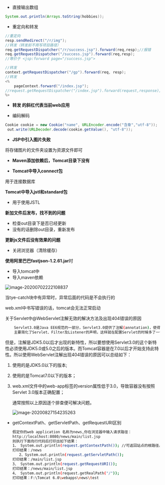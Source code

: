 - 直接输出数组

```java
System.out.println(Arrays.toString(hobbies));
```

- 重定向和转发

```java
//重定向
resp.sendRedirect("/r/img");
//转发（转发前不用写项目路径）
req.getRequestDispatcher("/r/success.jsp").forward(req,resp);//报错
req.getRequestDispatcher("/success.jsp").forward(req,resp);
//等价于 <jsp:forward page="/success.jsp">

//转发
context.getRequestDispatcher("/gp").forward(req, resp);
//转发
<%
    pageContext.forward("/index.jsp");
//request.getRequestDispatcher("/index.jsp").forward(request,response);
%>
```

- **转发 的斜杠代表当前web应用**

- 编码解码

```java
Cookie cookie = new Cookie("name", URLEncoder.encode("含章","utf-8"));
 out.write(URLDecoder.decode(cookie.getValue(), "utf-8"));
```

- **JSP中引入图片失败**

将存储图片的文件夹设置为资源文件即可

- **Maven添加依赖后，Tomcat目录下没有**



- **Tomcat中导入connect包**

 用于连接数据库

**Tomcat中导入jstl和standard包**

- 用于使用JSTL

**新加文件后发布，找不到的问题**

- 检查out目录下是否已经更新
- 没有的话删除out目录，重新发布

**更新js文件后没有效果的问题**

- 关闭浏览器（清除缓存）

**使用阿里巴巴fastjson-1.2.61.jar**时

- 导入tomcat中
- 导入maven依赖

![image-20200702222108837](F:%5C%E6%9C%AC%E6%A1%8C%E9%9D%A2%5CMarkdown%E7%AC%94%E8%AE%B0%5C%E5%9B%BE%E7%89%87%E5%AD%98%E6%94%BE%5Cimage-20200702222108837.png)

当tye-catch块中有异常时，异常后面的代码是不会执行的

web.xml中书写错误的话，tomcat会无法正常启动

关于Servlet中@WebServlet注解无效的解决方法及出现404错误的原因

```bash
	Servlet3.0是Java EE6规范的一部分，Servlet3.0提供了注解(annotation)，使得不再需要在web.xml文件中进行Servlet的部署描述，简化开发流程。
 	主要简化了Servlet、Filter及Listener的声明，这样就在配置Servlet的时候多了一个选择。Servlet3.0的部署描述文件web.xml的顶层标签<web-app>有一个metadata-complete属性，该属性为true，则容器在部署时只依赖部署描述文件，忽略所有标注，如果不配置该属性，或者将其设置为false，则表示启动标注支持。当metadata-complete="false"时，web.xml和注解对于Servlet的影响同时起作用，两种方法定义的url-partten都可以访问到该Servlet，但是当通过web.xml定义的url-partten访问时，注解定义的属性（初始化参数等）将失效。
```

但是，注解是JDK5.0以后才出现的新特性，所以要想使用Servlet3.0的这个新特性必须使用JDK5.0或5.0之后的版本。而Tomcat容器是在7.0以后才开始支持此特性。所以使用WebServlet注解出现404错误的原因可以总结如下：

1. 使用的是JDK5.0以下的版本;

2. 使用的是Tomcat7.0以下的版本；

3. web.xml文件中的web-app标签的version属性低于3.0，导致容器没有按照Servlet 3.0版本正确配置；

   通常按照以上原因逐个排查便可解决问题。

   ![image-20200827154235263](F:%5C%E6%9C%AC%E6%A1%8C%E9%9D%A2%5CMarkdown%E7%AC%94%E8%AE%B0%5C%E5%9B%BE%E7%89%87%E5%AD%98%E6%94%BE%5Cimage-20200827154235263.png)

- getContextPath、getServletPath、getRequestURI区别

  ```bash
  假定你的web application 名称为news,你在浏览器中输入请求路径：
  http://localhost:8080/news/main/list.jsp
  则执行下面向行代码后打印出如下结果：
  1、 System.out.println(request.getContextPath()); //可返回站点的根路径。也就是项目的名字
  打印结果：/news
     2、System.out.println(request.getServletPath());
  打印结果：/main/list.jsp
  3、 System.out.println(request.getRequestURI());
  打印结果：/news/main/list.jsp
  4、 System.out.println(request.getRealPath("/"));
  打印结果：F:\Tomcat 6.0\webapps\news\test
  ```

  